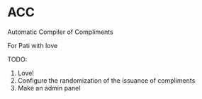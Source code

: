 # ACC

Automatic Compiler of Compliments

For Pati with love

TODO:

1. Love!
2. Configure the randomization of the issuance of compliments
3. Make an admin panel

